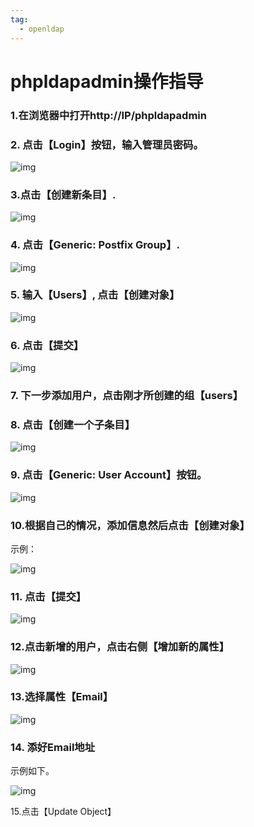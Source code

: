 ```yaml
---
tag:
  - openldap
---
```


# phpldapadmin操作指导

### 1.在浏览器中打开http://IP/phpldapadmin

### 2. 点击【Login】按钮，输入管理员密码。

 ![img](images/1327931-20180831110424329-793110324.png)

 

### 3.点击【创建新条目】.

 ![img](images/1327931-20180831110429812-17489868.png)

 

### 4. 点击【Generic: Postfix Group】.

 ![img](images/1327931-20180831110436692-1272423331.png)

 

 

### 5. 输入【Users】, 点击【创建对象】

 ![img](images/1327931-20180831110503252-505929691.png)

 

### 6. 点击【提交】

 ![img](images/1327931-20180831110509143-992814925.png)

 

 

### 7. 下一步添加用户，点击刚才所创建的组【users】

### 8. 点击【创建一个子条目】

 ![img](images/1327931-20180831110516069-1260241219.png)

 

### 9. 点击【Generic: User Account】按钮。

 ![img](images/1327931-20180831110522490-1008013931.png)

 

### 10.根据自己的情况，添加信息然后点击【创建对象】

示例：

 ![img](images/1327931-20180831110530109-967678460.png)

 

 

### 11. 点击【提交】

 ![img](images/1327931-20180831110540330-1343019554.png)

 

 

### 12.点击新增的用户，点击右侧【增加新的属性】

 ![img](images/1327931-20180831110546251-141798944.png)

 

 

### 13.选择属性【Email】

 ![img](images/1327931-20180831110551737-1997743890.png)

 

### 14. 添好Email地址

示例如下。

 ![img](images/1327931-20180831110557247-126754661.png)

 

15.点击【Update Object】